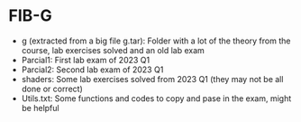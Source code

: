 # FIB-G

- g (extracted from a big file g.tar): Folder with a lot of the theory from the course, lab exercises solved and an old lab exam
- Parcial1: First lab exam of 2023 Q1
- Parcial2: Second lab exam of 2023 Q1
- shaders: Some lab exercises solved from 2023 Q1 (they may not be all done or correct)
- Utils.txt: Some functions and codes to copy and pase in the exam, might be helpful
